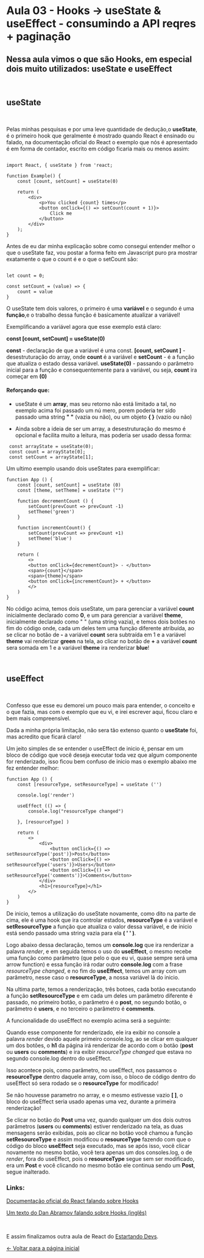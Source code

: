 # Aula 03 - Hooks -> useState & useEffect - consumindo a API reqres + paginação


<h2> Nessa aula vimos o que são Hooks, em especial dois muito utilizados: useState e useEffect</></h2>
&nbsp;
&nbsp;
<h2>useState<a name="useState"></a></h2>
&nbsp;
&nbsp;



<p>Pelas minhas pesquisas e por uma leve quantidade de dedução,o <b>useState</b>, é o primeiro hook que geralmente é mostrado quando React é ensinado ou falado,  na documentação oficial do React o exemplo que nós é apresentado é em forma de contador, escrito em código ficaria mais ou menos assim:</p>

```

import React, { useState } from 'react;

function Example() {
    const [count, setCount] = useState(0)

    return (
        <div> 
            <p>You clicked {count} times</p>
            <button onClick={() => setCount(count + 1)}>
                Click me
            </button>
        </div>
    );
}

```

<p>Antes de eu dar minha explicação sobre como consegui entender melhor o que o useState faz, vou postar a forma feito em Javascript puro pra mostrar exatamente o que o count é e o que o setCount são:</p>

```

let count = 0;

const setCount = (value) => {
    count = value
}

```

<p>O useState tem dois valores, o primeiro é uma <b>variável</b> e o segundo é uma <b>função</b>,e o trabalho dessa função é basicamente atualizar a variável!


Exemplificando a variável agora que esse exemplo está claro:

<b>const [count, setCount] = useState(0)</b>

<b>const</b> - declaração de que a variável é uma const.
<b>[count, setCount ]</b> - desestruturação do array, onde <b>count</b> é a variável e <b>setCount</b> - é a função que atualiza o estado dessa variável.
<b> useState(0)</b> - passando o parâmetro inicial para a função e consequentemente para a variável, ou seja, <b>count</b> ira começar em <b>(0)</b></p>


<h4>Reforçando que:</h4>

- <p>useState é um <b>array</b>, mas seu retorno não está limitado a tal, no exemplo acima foi passado um nú mero, porem poderia ter sido passado uma string <b>" "</b> (vazia ou não), ou um objeto <b>{ }</b> (vazio ou não)</p>

- <p>Ainda sobre a ideia de ser um array, a desestruturação do mesmo é opcional e facilita muito a leitura, mas poderia ser usado dessa forma:</p>


```
 const arrayState = useState(0);
 const count = arrayState[0]; 
 const setCount = arrayState[1];
```

<p>Um ultimo exemplo usando dois useStates para exemplificar:</p>

```
function App () {
    const [count, setCount] = useState (0)
    const [theme, setTheme] = useState ("")

    function decrementCount () {
        setCount(prevCount => prevCount -1)
        setTheme('green')
    }

    function incrementCount() {
        setCount(prevCount => prevCount +1)
        setTheme('blue')
    }

    return (
        <>
        <button onClick={decrementCount}> - </button>
        <span>{count}</span>
        <span>{theme}</span>
        <button onClick={incrementCount}> + </button> 
        </>
    )
}

```

<p>No código acima, temos dois useState, um para gerenciar a variável <b>count</b> inicialmente declarado como <b>0</b>, e um para gerenciar a variável <b>theme</b>, inicialmente declarado como " " (uma string vazia), e temos dois botões no fim do código onde, cada um deles tem uma função diferente atribuída, ao se clicar no botão de <b>-</b> a variável <b>count</b> sera subtraída em 1 e a variável <b>theme</b> vai renderizar <b>green</b> na tela, ao clicar no botão de <b>+</b> a variável <b>count</b> sera somada em 1 e a variável <b>theme</b> ira renderizar <b>blue</b>!</p>

&nbsp;
&nbsp;
<h2>useEffect<a name="useEffect"></a></h2>
&nbsp;
&nbsp;

<p>Confesso que esse eu demorei um pouco mais para entender, o conceito e o que fazia, mas com o exemplo que eu vi, e irei escrever aqui, ficou claro e bem mais compreensível.</p>

<p>Dada a minha própria limitação, não sera tão extenso quanto o <b>useState</b> foi, mas acredito que ficará claro!</p>

<p>Um jeito simples de se entender o useEffect de inicio é, pensar em um bloco de código que você deseja executar toda vez que algum componente for renderizado, isso ficou bem confuso de inicio mas o exemplo abaixo me fez entender melhor:</p>

```
function App () {
    const [resourceType, setResourceType] = useState ('')

    console.log('render')

    useEffect (() => {
        console.log("resourceType changed")
        
    }, [resourceType] )

    return (
        <>
            <div>
                <button onClick={() => setResourceType('post')}>Post</button>
                <button onClick={() => setResourceType('users')}>Users</button>
                <button onClick={() => setResourceType('comments')}>Comments</button>
            </div>
            <h1>{resourceType}</h1>
        </>
    )
}
```
<p>De inicio, temos a utilização do useState novamente, como dito na parte de cima, ele é uma hook que ira controlar estados, <b>resourceType</b> é a variável e <b>setResourceType</b> a função que atualiza o valor dessa variável, e de inicio está sendo passado uma string vazia para ela <b>( ' ' )</b>.</p>

<p>Logo abaixo dessa declaração, temos um <b>console.log</b> que ira renderizar a palavra <i>render</i>, e em seguida temos o uso do <b>useEffect</b>, o mesmo recebe uma função como parâmetro (que pelo o que eu vi, quase sempre será uma arrow function) e essa função irá rodar outro <b>console.log</b> com a frase <i>resourceType changed</i>, e no fim do <b>useEffect</b>, temos um array com um parâmetro, nesse caso o <b>resourceType</b>, a nossa variável lá do inicio.</p>

<p>Na ultima parte, temos a renderização, três botoes, cada botão executando a função <b>setResourceType</b> e em cada um deles um parâmetro diferente é passado, no primeiro botão, o parâmetro é o <b>post</b>, no segundo botão, o parâmetro é <b>users</b>, e no terceiro o parâmetro é <b>comments</b>.</p>

<p>A funcionalidade do useEffect no exemplo acima será a seguinte:</p>

<p>Quando esse componente for renderizado, ele ira exibir no console a palavra <i>render</i> devido aquele primeiro console.log, ao se clicar em qualquer um dos botões, o <b>h1</b> da página irá renderizar de acordo com o botão (<b>post </b>ou <b>users</b> ou <b>comments</b>) e ira exibir <i>resourceType changed</i> que estava no segundo console.log dentro do useEffect.</p>

<p>Isso acontece pois, como parâmetro, no useEffect, nos passamos o <b>resourceType</b> dentro daquele array, com isso, o bloco de código dentro do useEffect só sera rodado se o <b>resourceType</b> for modificado!</p>

<p>Se não houvesse parametro no array, e o mesmo estivesse vazio <b>[ ]</b>, o bloco do useEffect seria usado apenas uma vez, durante a primeira renderização!</p>

<p>Se clicar no botão do <b>Post</b> uma vez, quando qualquer um dos dois outros parâmetros (<b>users</b> ou <b>comments</b>) estiver renderizado na tela, as duas mensagens serão exibidas, pois ao clicar no botão você chamou a função <b>setResourceType</b> e assim modificou o <b>resourceType</b> fazendo com que o código do bloco <b>useEffect</b> seja executado, mas se após isso, você clicar novamente no mesmo botão, você tera apenas um dos consoles.log, o de <i>render</i>, fora do useEffect, pois o <b>resourceType</b> segue sem ser modificado, era um <b>Post</b> e você clicando no mesmo botão ele continua sendo um <b>Post</b>, segue inalterado.</p>



### Links:
[Documentação oficial do React falando sobre Hooks](https://pt-br.reactjs.org/docs/hooks-intro.html)

[Um texto do Dan Abramov falando sobre Hooks (inglês)](https://dev.to/dan_abramov/making-sense-of-react-hooks-2eib)


<br>

E assim finalizamos outra aula  de React do [Estartando Devs](https://github.com/estartando-devs). 



[<- Voltar para a página inicial](https://github.com/estartando-devs/react-studies)